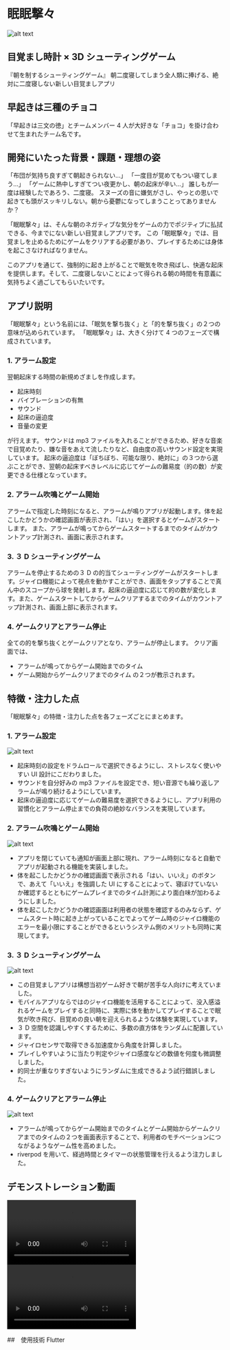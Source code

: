# 眠眠撃々

![alt text](image.png)

## 目覚まし時計 × 3D シューティングゲーム

『朝を制するシューティングゲーム』
朝二度寝してしまう全人類に捧げる、絶対に二度寝しない新しい目覚ましアプリ

## 早起きは三種のチョコ

「早起きは三文の徳」とチームメンバー 4 人が大好きな「チョコ」を掛け合わせて生まれたチーム名です。

## 開発にいたった背景・課題・理想の姿

「布団が気持ち良すぎて朝起きられない…」
「一度目が覚めてもつい寝てしまう…」
「ゲームに熱中しすぎてつい夜更かし、朝の起床が辛い…」
誰しもが一度は経験したであろう、二度寝。
スヌーズの音に嫌気がさし、やっとの思いで起きても頭がスッキリしない。朝から憂鬱になってしまうことってありませんか？

「眠眠撃々」は、そんな朝のネガティブな気分をゲームの力でポジティブに払拭できる、今までにない新しい目覚ましアプリです。
この「眠眠撃々」では、目覚ましを止めるためにゲームをクリアする必要があり、プレイするためには身体を起こさなければなりません。

このアプリを通じて、強制的に起き上がることで眠気を吹き飛ばし、快適な起床を提供します。そして、二度寝しないことによって得られる朝の時間を有意義に気持ちよく過ごしてもらいたいです。

## アプリ説明

「眠眠撃々」という名前には、「眠気を撃ち抜く」と「的を撃ち抜く」の２つの意味が込められています。
「眠眠撃々」は、大きく分けて 4 つのフェーズで構成されています。

### 1. アラーム設定

翌朝起床する時間の新規めざましを作成します。

- 起床時刻
- バイブレーションの有無
- サウンド
- 起床の逼迫度
- 音量の変更

が行えます。
サウンドは mp3 ファイルを入れることができるため、好きな音楽で目覚めたり、嫌な音をあえて流したりなど、自由度の高いサウンド設定を実現しています。
起床の逼迫度は「ぼちぼち、可能な限り、絶対に」の３つから選ぶことができ、翌朝の起床すべきレベルに応じてゲームの難易度（的の数）が変更できる仕様となっています。

### 2. アラーム吹鳴とゲーム開始

アラームで指定した時刻になると、アラームが鳴りアプリが起動します。体を起こしたかどうかの確認画面が表示され、「はい」を選択するとゲームがスタートします。
また、アラームが鳴ってからゲームスタートするまでのタイムがカウントアップ計測され、画面に表示されます。

### 3. ３ D シューティングゲーム

アラームを停止するための３ D の的当てシューティングゲームがスタートします。ジャイロ機能によって視点を動かすことができ、画面をタップすることで真ん中のスコープから球を発射します。起床の逼迫度に応じて的の数が変化します。また、ゲームスタートしてからゲームクリアするまでのタイムがカウントアップ計測され、画面上部に表示されます。

### 4. ゲームクリアとアラーム停止

全ての的を撃ち抜くとゲームクリアとなり、アラームが停止します。
クリア画面では、

- アラームが鳴ってからゲーム開始までのタイム
- ゲーム開始からゲームクリアまでのタイム
  の２つが教示されます。

## 特徴・注力した点

「眠眠撃々」の特徴・注力した点を各フェーズごとにまとめます。

### 1. アラーム設定

![alt text](image-1.png)

- 起床時刻の設定をドラムロールで選択できるようにし、ストレスなく使いやすい UI 設計にこだわりました。
- サウンドを自分好みの mp3 ファイルを設定でき、短い音源でも繰り返しアラームが鳴り続けるようにしています。
- 起床の逼迫度に応じてゲームの難易度を選択できるようにし、アプリ利用の習慣化とアラーム停止までの負荷の絶妙なバランスを実現しています。

### 2. アラーム吹鳴とゲーム開始

![alt text](image-2.png)

- アプリを閉じていても通知が画面上部に現れ、アラーム時刻になると自動でアプリが起動される機能を実装しました。
- 体を起こしたかどうかの確認画面で表示される「はい、いいえ」のボタンで、あえて「いいえ」を強調した UI にすることによって、寝ぼけていないか確認するとともにゲームプレイまでのタイム計測により面白味が加わるようにしました。
- 体を起こしたかどうかの確認画面は利用者の状態を確認するのみならず、ゲームスタート時に起き上がっていることでよってゲーム時のジャイロ機能のエラーを最小限にすることができるというシステム側のメリットも同時に実現してます。

### 3. ３ D シューティングゲーム

![alt text](image-3.png)

- この目覚ましアプリは構想当初ゲーム好きで朝が苦手な人向けに考えていました。
- モバイルアプリならではのジャイロ機能を活用することによって、没入感溢れるゲームをプレイすると同時に、実際に体を動かしてプレイすることで眠気が吹き飛び、目覚めの良い朝を迎えられるような体験を実現しています。
- ３ D 空間を認識しやすくするために、多数の直方体をランダムに配置しています。
- ジャイロセンサで取得できる加速度から角度を計算しました。
- プレイしやすいように当たり判定やジャイロ感度などの数値を何度も微調整しました。
- 的同士が重なりすぎないようにランダムに生成できるよう試行錯誤しました。

### 4. ゲームクリアとアラーム停止

![alt text](image-4.png)

- アラームが鳴ってからゲーム開始までのタイムとゲーム開始からゲームクリアまでのタイムの２つを画面表示することで、利用者のモチベーションにつながるようなゲーム性を高めました。
- riverpod を用いて、経過時間とタイマーの状態管理を行えるよう注力しました。

## デモンストレーション動画

<video controls src="画面収録 2025-03-29 11.31.44.mov" title="Title"></video>
<video controls src="画面収録 2025-03-29 11.31.44.mp4" title="Title"></video>

##　使用技術
Flutter
